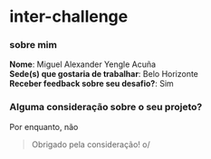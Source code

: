 # inter-challenge

### sobre mim
**Nome**: Miguel Alexander Yengle Acuña  
**Sede(s) que gostaria de trabalhar**: Belo Horizonte  
**Receber feedback sobre seu desafio?**: Sim

### Alguma consideração sobre o seu projeto?

Por enquanto, não

> Obrigado pela consideração!  o/